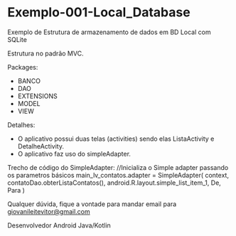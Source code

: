 ﻿# Exemplo-001-Local_Database
Exemplo de Estrutura de armazenamento de dados em BD Local com SQLite

Estrutura no padrão MVC.

Packages: 
- BANCO
- DAO
- EXTENSIONS
- MODEL
- VIEW
	
Detalhes:
- O aplicativo possui duas telas (activities) sendo elas ListaActivity e DetalheActivity.
- O aplicativo faz uso do simpleAdapter.

Trecho de código do SimpleAdapter:
//Inicializa o Simple adapter passando os parametros básicos
        main_lv_contatos.adapter = SimpleAdapter(
            context,
            contatoDao.obterListaContatos(),
            android.R.layout.simple_list_item_1,
            De,
            Para
        )


Qualquer dúvida, fique a vontade para mandar email para 
giovanileitevitor@gmail.com

Desenvolvedor Android Java/Kotlin


	







